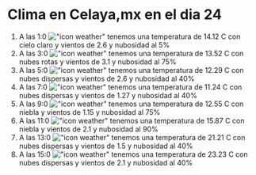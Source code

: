 # Clima en Celaya,mx en el dia 24

1. A las 1:0 !["icon weather"](http://openweathermap.org/img/w/01n.png) tenemos una temperatura de 14.12 C con cielo claro y  vientos de 2.6 y nubosidad al 5%
1. A las 3:0 !["icon weather"](http://openweathermap.org/img/w/04n.png) tenemos una temperatura de 13.52 C con nubes rotas y  vientos de 3.1 y nubosidad al 75%
1. A las 5:0 !["icon weather"](http://openweathermap.org/img/w/03n.png) tenemos una temperatura de 12.29 C con nubes dispersas y  vientos de 2.6 y nubosidad al 40%
1. A las 7:0 !["icon weather"](http://openweathermap.org/img/w/03n.png) tenemos una temperatura de 11.24 C con nubes dispersas y  vientos de 1.27 y nubosidad al 40%
1. A las 9:0 !["icon weather"](http://openweathermap.org/img/w/50d.png) tenemos una temperatura de 12.55 C con niebla y  vientos de 1.15 y nubosidad al 75%
1. A las 11:0 !["icon weather"](http://openweathermap.org/img/w/50d.png) tenemos una temperatura de 15.87 C con niebla y  vientos de 2.1 y nubosidad al 90%
1. A las 13:0 !["icon weather"](http://openweathermap.org/img/w/03d.png) tenemos una temperatura de 21.21 C con nubes dispersas y  vientos de 1.5 y nubosidad al 40%
1. A las 15:0 !["icon weather"](http://openweathermap.org/img/w/03d.png) tenemos una temperatura de 23.23 C con nubes dispersas y  vientos de 2.1 y nubosidad al 40%
